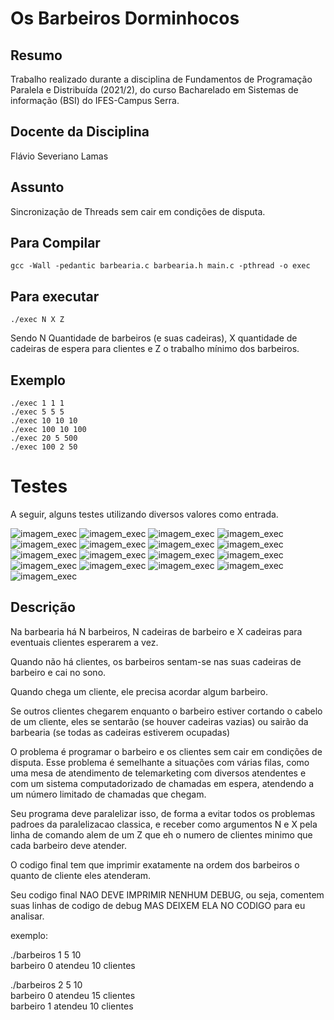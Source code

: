 # Os Barbeiros Dorminhocos


## Resumo
Trabalho realizado durante a disciplina de Fundamentos de Programação Paralela e Distribuída (2021/2), do curso Bacharelado em Sistemas de informação (BSI) do IFES-Campus Serra.

## Docente da Disciplina
Flávio Severiano Lamas

## Assunto
Sincronização de Threads sem cair em condições de disputa. 

## Para Compilar
```
gcc -Wall -pedantic barbearia.c barbearia.h main.c -pthread -o exec
```

## Para executar
```
./exec N X Z
```
Sendo N Quantidade de barbeiros (e suas cadeiras), X quantidade de cadeiras de espera para clientes e Z o trabalho mínimo dos barbeiros.
## Exemplo
```
./exec 1 1 1
./exec 5 5 5
./exec 10 10 10
./exec 100 10 100
./exec 20 5 500
./exec 100 2 50
```


# Testes

A seguir, alguns testes utilizando diversos valores como entrada.

![imagem_exec](https://github.com/GodKelvin/FPPD_Barbeiro_Dorminhoco/blob/master/imagens_readme/teste_1.png)
![imagem_exec](https://github.com/GodKelvin/FPPD_Barbeiro_Dorminhoco/blob/master/imagens_readme/teste_10.png)
![imagem_exec](https://github.com/GodKelvin/FPPD_Barbeiro_Dorminhoco/blob/master/imagens_readme/teste_11.png)
![imagem_exec](https://github.com/GodKelvin/FPPD_Barbeiro_Dorminhoco/blob/master/imagens_readme/teste_12.png)
![imagem_exec](https://github.com/GodKelvin/FPPD_Barbeiro_Dorminhoco/blob/master/imagens_readme/teste_13.png)
![imagem_exec](https://github.com/GodKelvin/FPPD_Barbeiro_Dorminhoco/blob/master/imagens_readme/teste_14.png)
![imagem_exec](https://github.com/GodKelvin/FPPD_Barbeiro_Dorminhoco/blob/master/imagens_readme/teste_15.png)
![imagem_exec](https://github.com/GodKelvin/FPPD_Barbeiro_Dorminhoco/blob/master/imagens_readme/teste_16.png)
![imagem_exec](https://github.com/GodKelvin/FPPD_Barbeiro_Dorminhoco/blob/master/imagens_readme/teste_17.png)
![imagem_exec](https://github.com/GodKelvin/FPPD_Barbeiro_Dorminhoco/blob/master/imagens_readme/teste_2.png)
![imagem_exec](https://github.com/GodKelvin/FPPD_Barbeiro_Dorminhoco/blob/master/imagens_readme/teste_3.png)
![imagem_exec](https://github.com/GodKelvin/FPPD_Barbeiro_Dorminhoco/blob/master/imagens_readme/teste_4.png)
![imagem_exec](https://github.com/GodKelvin/FPPD_Barbeiro_Dorminhoco/blob/master/imagens_readme/teste_5.png)
![imagem_exec](https://github.com/GodKelvin/FPPD_Barbeiro_Dorminhoco/blob/master/imagens_readme/teste_6.png)
![imagem_exec](https://github.com/GodKelvin/FPPD_Barbeiro_Dorminhoco/blob/master/imagens_readme/teste_7.png)
![imagem_exec](https://github.com/GodKelvin/FPPD_Barbeiro_Dorminhoco/blob/master/imagens_readme/teste_8.png)
![imagem_exec](https://github.com/GodKelvin/FPPD_Barbeiro_Dorminhoco/blob/master/imagens_readme/teste_9.png)

## Descrição

Na barbearia há N barbeiros, N cadeiras de barbeiro e X cadeiras para eventuais clientes
esperarem a vez.

Quando não há clientes, os barbeiros sentam-se nas suas cadeiras de barbeiro e cai no sono.

Quando chega um cliente, ele precisa acordar algum barbeiro.

Se outros clientes chegarem enquanto o barbeiro estiver cortando o cabelo de um cliente, eles se sentarão (se houver cadeiras vazias) ou sairão da barbearia (se todas as cadeiras estiverem ocupadas)

O problema é programar o barbeiro e os clientes sem cair em condições de disputa. Esse problema é semelhante a situações com várias filas, como uma mesa de atendimento de telemarketing com diversos atendentes e com um sistema computadorizado de chamadas em espera, atendendo a um número limitado de chamadas que chegam.

Seu programa deve paralelizar isso, de forma a evitar todos os problemas padroes da paralelizacao classica, e receber como argumentos N e X pela linha de comando alem de um Z que eh o numero de clientes minimo que cada barbeiro deve atender.

O codigo final tem que imprimir exatamente na ordem dos barbeiros o quanto de cliente eles atenderam.

Seu codigo final NAO DEVE IMPRIMIR NENHUM DEBUG, ou seja, comentem suas linhas de codigo de debug MAS DEIXEM ELA NO CODIGO para eu analisar.

exemplo:

./barbeiros 1 5 10<br>
barbeiro 0 atendeu 10 clientes<br>

./barbeiros 2 5 10<br>
barbeiro 0 atendeu 15 clientes<br>
barbeiro 1 atendeu 10 clientes<br>
